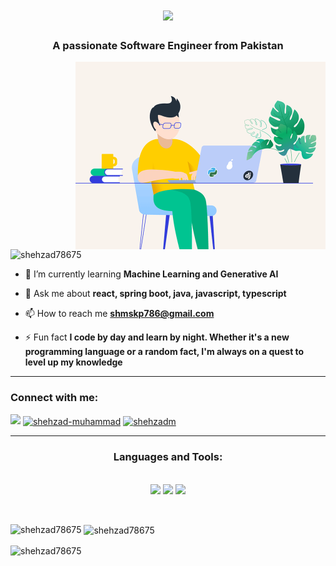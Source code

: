 <h1 align="center">
  <a href="https://git.io/typing-svg">
    <img src="https://readme-typing-svg.herokuapp.com/?font=Righteous&size=38&center=true&vCenter=true&width=500&height=70&duration=4000&lines=Hi+There!+👋;I'm+Shehzad+Muhammad!;">
  </a>
</h1>
<h3 align="center">A passionate Software Engineer from Pakistan</h3>

<img align="right" alt="Coding" width="400" src="./1709786464317.gif">

<p align="left"> <img src="https://komarev.com/ghpvc/?username=shehzad78675&label=Profile%20views&color=0e75b6&style=flat" alt="shehzad78675" /> </p>

- 🌱 I’m currently learning **Machine Learning and Generative AI**

- 💬 Ask me about **react, spring boot, java, javascript, typescript**

- 📫 How to reach me **shmskp786@gmail.com**

- ⚡ Fun fact **I code by day and learn by night. Whether it's a new programming language or a random fact, I'm always on a quest to level up my knowledge**

<hr/>
<h3 align="left">Connect with me:</h3>

<div display="flex" justify-content="center">
<a herf="mailto:shmskp786@gmail.com" target="blank">
    <img src="https://skillicons.dev/icons?i=gmail">
  </a>
<a href="https://linkedin.com/in/shehzad-muhammad" target="blank"><img align="center" src="https://raw.githubusercontent.com/rahuldkjain/github-profile-readme-generator/master/src/images/icons/Social/linked-in-alt.svg" alt="shehzad-muhammad" height="30" width="40" /></a>
<a href="https://www.leetcode.com/shehzadm" target="blank"><img align="center" src="https://raw.githubusercontent.com/rahuldkjain/github-profile-readme-generator/master/src/images/icons/Social/leet-code.svg" alt="shehzadm" height="30" width="40" /></a>
</div>

<hr/>

<h3 align="center">Languages and Tools:</h3>

<p align="center">
  <br/>
  <a herf="https://skillicons.dev">
    <img src="https://skillicons.dev/icons?i=python,java,cpp,javascript,typescript">
  </a>
  <a herf="https://skillicons.dev">
    <img src="https://skillicons.dev/icons?i=react,redux,spring,django,html,css,tailwind,mui,bootstrap,chatjs">
  </a>
   <a herf="https://skillicons.dev">
    <img src="https://skillicons.dev/icons?i=vscode,git,github,mysql,linux,postman,npm">
  </a>
</p>

<br/>
<p><img align="left" src="https://github-readme-stats.vercel.app/api/top-langs?username=shehzad78675&show_icons=true&locale=en&layout=compact" alt="shehzad78675" /></p>

<p>&nbsp;<img align="center" src="https://github-readme-stats.vercel.app/api?username=shehzad78675&show_icons=true&locale=en" alt="shehzad78675" /></p>

<p><img align="center" src="https://github-readme-streak-stats.herokuapp.com/?user=shehzad78675&" alt="shehzad78675" /></p>
